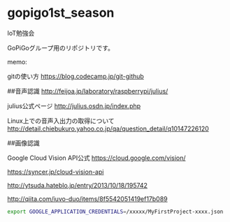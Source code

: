# gopigo1st_season
IoT勉強会

GoPiGoグループ用のリポジトリです。

memo:

gitの使い方
https://blog.codecamp.jp/git-github

##音声認識
http://feijoa.jp/laboratory/raspberrypi/julius/

julius公式ページ
http://julius.osdn.jp/index.php

Linux上での音声入出力の取得について
http://detail.chiebukuro.yahoo.co.jp/qa/question_detail/q10147226120


##画像認識

Google Cloud Vision API公式
https://cloud.google.com/vision/

https://syncer.jp/cloud-vision-api

http://ytsuda.hateblo.jp/entry/2013/10/18/195742

http://qiita.com/iuvo-duo/items/8f5542051419ef17b089

```bash
export GOOGLE_APPLICATION_CREDENTIALS=/xxxxx/MyFirstProject-xxxx.json
```
